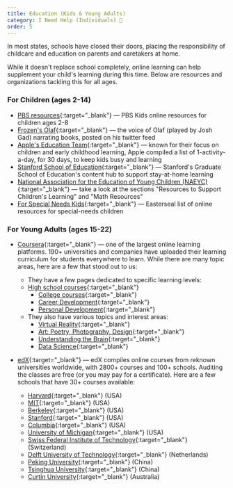 ```yaml
---
title: Education (Kids & Young Adults)
category: I Need Help (Individuals) 🙋
order: 5
---
```


In most states, schools have closed their doors, placing the responsibility of childcare and education on parents and caretakers at home.

While it doesn't replace school completely, online learning can help supplement your child's learning during this time. Below are resources and organizations tackling this for all ages.

### For Children (ages 2-14)
- [PBS resources](https://www.pbs.org/parents?utm_source=crisiscommunity.com){:target="_blank"} — PBS Kids online resources for children ages 2-8
- [Frozen's Olaf](https://indyschild.com/josh-gad-olaf-reads-books/?utm_source=crisiscommunity.com){:target="_blank"} — the voice of Olaf (played by Josh Gad) narrating books, posted on his twitter feed
- [Apple's Education Team](https://education-static.apple.com/creativity-for-kids/activities.pdf?utm_source=crisiscommunity.com){:target="_blank"} — known for their focus on children and early childhood learning, Apple compiled a list of 1-activity-a-day, for 30 days, to keep kids busy and learning
- [Stanford School of Education](https://ed.stanford.edu/covid19?utm_source=crisiscommunity.com){:target="_blank"} — Stanford's Graduate School of Education's content hub to support stay-at-home learning
- [National Association for the Education of Young Children (NAEYC)](https://www.naeyc.org/resources/topics/covid-19?utm_source=crisiscommunity.com){:target="_blank"} — take a look at the sections "Resources to Support Children's Learning" and "Math Resources"
- [For Special Needs Kids](https://www.easterseals.com/michigan/shared-components/document-library/aba-therapy-school-closure.pdf?utm_source=crisiscommunity.com){:target="_blank"} — Easterseal list of online resources for special-needs children

### For Young Adults (ages 15-22)
- [Coursera](https://blog.coursera.org/coursera-together-free-online-learning-during-covid-19/?utm_source=crisiscommunity.com){:target="_blank"} — one of the largest online learning platforms. 190+ universities and companies have uploaded their learning curriculum for students everywhere to learn. While there are many topic areas, here are a few that stood out to us:
    - They have a few pages dedicated to specific learning levels:
    - [High school courses](https://www.coursera.org/promo/free-courses-high-school?utm_source=crisiscommunity.com){:target="_blank"}
        - [College courses](https://www.coursera.org/promo/free-courses-college-students?utm_source=crisiscommunity.com){:target="_blank"}
        - [Career Development](https://www.coursera.org/promo/career-development-free?utm_source=crisiscommunity.com){:target="_blank"}
        - [Personal Development](https://www.coursera.org/promo/cursos-gratis-covid-19?utm_source=crisiscommunity.com){:target="_blank"}
    - They also have various topics and interest areas:
        - [Virtual Reality](https://www.coursera.org/collections/gaming-industry?utm_source=crisiscommunity.com){:target="_blank"}
        - [Art: Poetry, Photography, Design](https://www.coursera.org/collections/unleash-your-inner-artist?utm_source=crisiscommunity.com){:target="_blank"}
        - [Understanding the Brain](https://www.coursera.org/collections/wonders-of-human-brain?utm_source=crisiscommunity.com){:target="_blank"}
        - [Data Science](https://www.coursera.org/collections/data-science-foundations?utm_source=crisiscommunity.com){:target="_blank"}
 
- [edX](https://www.edx.org/schools-partners?utm_source=crisiscommunity.com){:target="_blank"} — edX compiles online courses from reknown universities worldwide, with 2800+ courses and 100+ schools. Auditing the classes are free (or you may pay for a certificate). Here are a few schools that have 30+ courses available:
    - [Harvard](https://www.edx.org/school/harvardx?utm_source=crisiscommunity.com){:target="_blank"} (USA)
    - [MIT](https://www.edx.org/school/mitx?utm_source=crisiscommunity.com){:target="_blank"} (USA)
    - [Berkeley](https://www.edx.org/school/uc-berkeleyx?utm_source=crisiscommunity.com){:target="_blank"} (USA)
    - [Stanford](https://www.edx.org/school/stanfordonline?utm_source=crisiscommunity.com){:target="_blank"} (USA)
    - [Columbia](https://www.edx.org/school/columbiax?utm_source=crisiscommunity.com){:target="_blank"} (USA)
    - [University of Michigan](https://www.edx.org/school/michiganx?utm_source=crisiscommunity.com){:target="_blank"} (USA)
    - [Swiss Federal Institute of Technology](https://www.edx.org/school/epflx?utm_source=crisiscommunity.com){:target="_blank"} (Switzerland)
    - [Delft University of Technology](https://www.edx.org/school/delftx?utm_source=crisiscommunity.com){:target="_blank"} (Netherlands)
    - [Peking University](https://www.edx.org/school/pekingx?utm_source=crisiscommunity.com){:target="_blank"} (China)
    - [Tsinghua University](https://www.edx.org/school/tsinghuax?utm_source=crisiscommunity.com){:target="_blank"} (China)
    - [Curtin University](https://www.edx.org/school/curtinx?utm_source=crisiscommunity.com){:target="_blank"} (Australia)